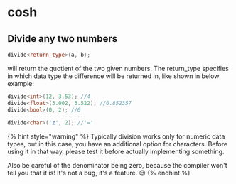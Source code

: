 # cosh

## Divide any two numbers

```cpp
divide<return_type>(a, b);
```

will return the quotient of the two given numbers. The return\_type specifies in which data type the difference will be returned in, like shown in below example:&#x20;

```cpp
divide<int>(12, 3.53); //4
divide<float>(3.002, 3.522); //0.852357
divide<bool>(0, 2); //0
------------------------
divide<char>('z', 2); //'='
```

{% hint style="warning" %}
Typically division works only for numeric data types, but in this case, you have an additional option for characters. Before using it in that way, please test it before actually implementing something.&#x20;

Also be careful of the denominator being zero, because the compiler won't tell you that it is! It's not a bug, it's a feature.  :wink:
{% endhint %}
